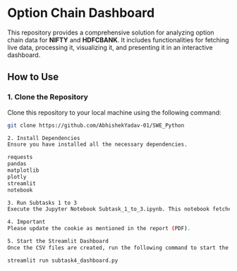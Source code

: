# Option Chain Dashboard

This repository provides a comprehensive solution for analyzing option chain data for **NIFTY** and **HDFCBANK**. It includes functionalities for fetching live data, processing it, visualizing it, and presenting it in an interactive dashboard.

## How to Use

### 1. Clone the Repository  
Clone this repository to your local machine using the following command:

```bash
git clone https://github.com/AbhishekYadav-01/SWE_Python

2. Install Dependencies
Ensure you have installed all the necessary dependencies.

requests
pandas
matplotlib
plotly
streamlit
notebook

3. Run Subtasks 1 to 3
Execute the Jupyter Notebook Subtask_1_to_3.ipynb. This notebook fetches the latest option chain data and creates the necessary CSV files required for analysis. Make sure to run it in an environment that supports Jupyter Notebooks.

4. Important
Please update the cookie as mentioned in the report (PDF).

5. Start the Streamlit Dashboard
Once the CSV files are created, run the following command to start the Streamlit dashboard:

streamlit run subtask4_dashboard.py

